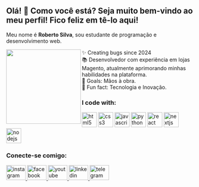 <h2 align="left" class="text-3xl font-bold text-blue-600">Olá! 👋 Como você está? Seja muito bem-vindo ao meu perfil! Fico feliz em tê-lo aqui!</h2>            
               
<p align="left" class="mt-4 text-lg">Meu nome é <strong>Roberto Silva</strong>, sou estudante de programação e desenvolvimento web.</p>  
      
<img align="left" height="200" src="https://github.com/robertoroyal/Foto/blob/main/Treino%20boxe/Imagem%20do%20WhatsApp%20de%202024-08-25%20%C3%A0(s)%2018.31.38_dd432447.jpg?raw=true" class="rounded-full border-2 border-blue-500" />       
           
<p align="left" class="mt-4 text-lg">✨ Creating bugs since 2024<br>📚 Desenvolvedor com experiência em lojas Magento, atualmente aprimorando minhas habilidades na plataforma.<br>🎯 Goals: Mãos à obra.<br>🎲 Fun fact: Tecnologia e Inovação.</p>     
                 
<h3 align="left" class="mt-6 text-2xl font-semibold">I code with:</h3>            
<div align="left" class="flex space-x-2 mt-2">  
  <img src="https://cdn.jsdelivr.net/gh/devicons/devicon/icons/html5/html5-original.svg" height="40" alt="html5 logo" />  
  <img src="https://cdn.jsdelivr.net/gh/devicons/devicon/icons/css3/css3-original.svg" height="40" alt="css3 logo" />   
  <img src="https://cdn.jsdelivr.net/gh/devicons/devicon/icons/javascript/javascript-original.svg" height="40" alt="javascript logo" />  
  <img src="https://cdn.jsdelivr.net/gh/devicons/devicon/icons/python/python-original.svg" height="40" alt="python logo" />  
  <img src="https://cdn.jsdelivr.net/gh/devicons/devicon/icons/react/react-original.svg" height="40" alt="react logo" />  
  <img src="https://cdn.jsdelivr.net/gh/devicons/devicon/icons/nextjs/nextjs-original.svg" height="40" alt="nextjs logo" />  
  <img src="https://cdn.jsdelivr.net/gh/devicons/devicon/icons/nodejs/nodejs-original.svg" height="40" alt="nodejs logo" />  
</div>  
 
<h3 align="left" class="mt-6 text-2xl font-semibold">Conecte-se comigo:</h3>  
<div align="left" class="flex space-x-4 mt-2">   
  <a href="https://www.instagram.com/robertto_royal/" target="_blank">  
    <img src="https://raw.githubusercontent.com/maurodesouza/profile-readme-generator/master/src/assets/icons/social/instagram/default.svg" width="52" height="40" alt="instagram logo" />  
  </a>  
  <a href="https://www.facebook.com/joseroberto.dasilva/" target="_blank">  
    <img src="https://raw.githubusercontent.com/maurodesouza/profile-readme-generator/master/src/assets/icons/social/facebook/default.svg" width="52" height="40" alt="facebook logo" />  
  </a>  
  <a href="https://www.youtube.com/@RRobertoRoyal" target="_blank">  
    <img src="https://raw.githubusercontent.com/maurodesouza/profile-readme-generator/master/src/assets/icons/social/youtube/default.svg" width="52" height="40" alt="youtube logo" />  
  </a>  
  <a href="https://www.linkedin.com/in/joserobertodasilva917610022/" target="_blank">  
    <img src="https://raw.githubusercontent.com/maurodesouza/profile-readme-generator/master/src/assets/icons/social/linkedin/default.svg" width="52" height="40" alt="linkedin logo" />  
  </a>  
  <a href="https://web.telegram.org/a/" target="_blank">  
    <img src="https://raw.githubusercontent.com/maurodesouza/profile-readme-generator/master/src/assets/icons/social/telegram/default.svg" width="52" height="40" alt="telegram logo" />  
  </a>  
</div>  
